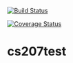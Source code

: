 [![Build Status](https://travis-ci.org/brafetto/cs207test.svg?branch=master)](https://travis-ci.org/brafetto/cs207test.svg?branch=master)

[![Coverage Status](https://coveralls.io/repos/github/brafetto/cs207test/badge.svg?branch=master)](https://coveralls.io/github/brafetto/cs207test?branch=master)

# cs207test
